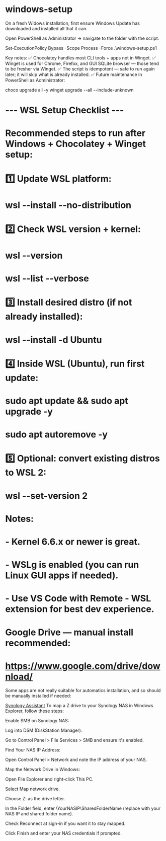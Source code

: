 # windows-setup

On a fresh Widows installation, first ensure Windows Update has downloaded and installed all that it can.

Open PowerShell as Administrator → navigate to the folder with the script.

Set-ExecutionPolicy Bypass -Scope Process -Force
.\windows-setup.ps1

Key notes:
✅ Chocolatey handles most CLI tools + apps not in Winget.
✅ Winget is used for Chrome, Firefox, and GUI SQLite browser — those tend to be fresher via Winget.
✅ The script is idempotent — safe to run again later; it will skip what is already installed.
✅ Future maintenance in PowerShell as Administrator:

choco upgrade all -y
winget upgrade --all --include-unknown

# --- WSL Setup Checklist ---
# Recommended steps to run after Windows + Chocolatey + Winget setup:
#
# 1️⃣ Update WSL platform:
#    wsl --install --no-distribution
#
# 2️⃣ Check WSL version + kernel:
#    wsl --version
#    wsl --list --verbose
#
# 3️⃣ Install desired distro (if not already installed):
#    wsl --install -d Ubuntu
#
# 4️⃣ Inside WSL (Ubuntu), run first update:
#    sudo apt update && sudo apt upgrade -y
#    sudo apt autoremove -y
#
# 5️⃣ Optional: convert existing distros to WSL 2:
#    wsl --set-version <distro name> 2
#
# Notes:
# - Kernel 6.6.x or newer is great.
# - WSLg is enabled (you can run Linux GUI apps if needed).
# - Use VS Code with Remote - WSL extension for best dev experience.

# Google Drive — manual install recommended:
# https://www.google.com/drive/download/

Some apps are not really suitable for automatics installation, and so should be manually installed if needed:

[Synology Assistant](https://www.synology.com/en-us/support/download)
To map a Z drive to your Synology NAS in Windows Explorer, follow these steps:

Enable SMB on Synology NAS:

Log into DSM (DiskStation Manager).

Go to Control Panel > File Services > SMB and ensure it's enabled.

Find Your NAS IP Address:

Open Control Panel > Network and note the IP address of your NAS.

Map the Network Drive in Windows:

Open File Explorer and right-click This PC.

Select Map network drive.

Choose Z: as the drive letter.

In the Folder field, enter \\YourNASIP\SharedFolderName (replace with your NAS IP and shared folder name).

Check Reconnect at sign-in if you want it to stay mapped.

Click Finish and enter your NAS credentials if prompted.

